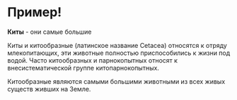 ﻿# Пример! #

**Киты** - они самые большие

Киты и китообразные (латинское название Cetacea) относятся к 
отряду млекопитающих, эти животные полностью приспособились к 
жизни под водой. Часто китообразных и парнокопытных относят к 
внесистематической группе китопарнокопытных. 

Китообразные являются самыми большими животными из всех живых 
существ живших на Земле. 
